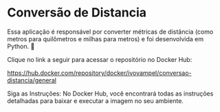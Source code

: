 # Conversão de Distancia
Essa aplicação é responsável por converter métricas de distância (como metros para quilômetros e milhas para metros) e foi desenvolvida em Python. 🐍



Clique no link a seguir para acessar o repositório no Docker Hub:

https://hub.docker.com/repository/docker/ivovampel/conversao-distancia/general

Siga as Instruções: No Docker Hub, você encontrará todas as instruções detalhadas para baixar e executar a imagem no seu ambiente.

